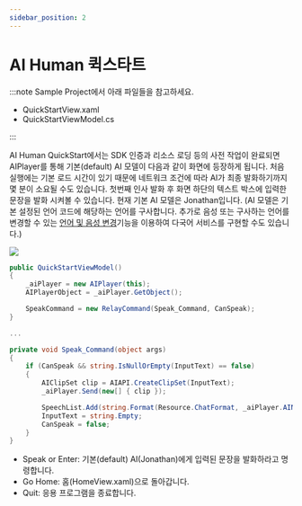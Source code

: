 ```yaml
---
sidebar_position: 2
---
```


# AI Human 퀵스타트

:::note Sample Project에서 아래 파일들을 참고하세요.

- QuickStartView.xaml
- QuickStartViewModel.cs

:::

AI Human QuickStart에서는 SDK 인증과 리소스 로딩 등의 사전 작업이 완료되면 AIPlayer를 통해 기본(default) AI 모델이 다음과 같이 화면에 등장하게 됩니다. 처음 실행에는 기본 로드 시간이 있기 때문에 네트워크 조건에 따라 AI가 최종 발화하기까지 몇 분이 소요될 수도 있습니다. 첫번째 인사 발화 후 화면 하단의 텍스트 박스에 입력한 문장을 발화 시켜볼 수 있습니다. 현재 기본 AI 모델은 Jonathan입니다. (AI 모델은 기본 설정된 언어 코드에 해당하는 언어를 구사합니다. 추가로 음성 또는 구사하는 언어를 변경할 수 있는 [언어 및 음성 변경](../aiplayer/advanced-features#change-the-voice-or-language)기능을 이용하여 다국어 서비스를 구현할 수도 있습니다.)

<img src="/img/aihuman/windows/Jonathan_demo.png" />

```csharp
public QuickStartViewModel()
{
    _aiPlayer = new AIPlayer(this);
    AIPlayerObject = _aiPlayer.GetObject();

    SpeakCommand = new RelayCommand(Speak_Command, CanSpeak);
}

...

private void Speak_Command(object args)
{
    if (CanSpeak && string.IsNullOrEmpty(InputText) == false)
    {
        AIClipSet clip = AIAPI.CreateClipSet(InputText);
        _aiPlayer.Send(new[] { clip });

        SpeechList.Add(string.Format(Resource.ChatFormat, _aiPlayer.AIName, InputText));
        InputText = string.Empty;
        CanSpeak = false;
    }
}
```

- Speak or Enter: 기본(default) AI(Jonathan)에게 입력된 문장을 발화하라고 명령합니다.
- Go Home: 홈(HomeView.xaml)으로 돌아갑니다.
- Quit: 응용 프로그램을 종료합니다.
